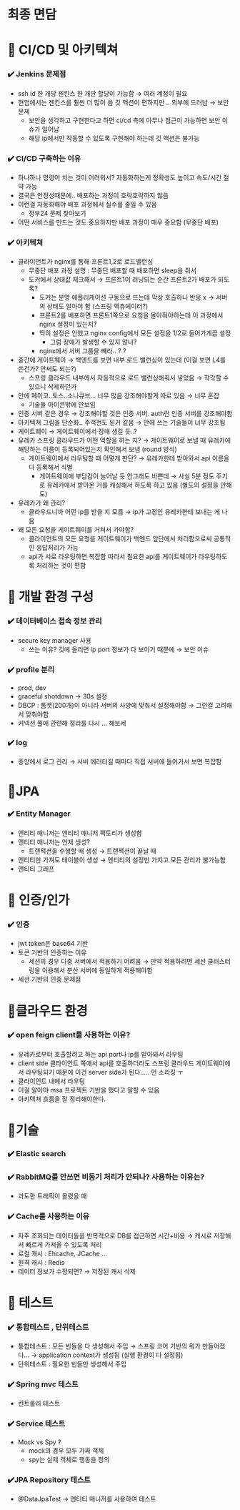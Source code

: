 # 최종 면담

# 📍 CI/CD 및 아키텍쳐

### ✔️ Jenkins 문제점

- ssh id 한 개당 젠킨스 한 개만 할당이 가능함 → 여러 계정이 필요
- 현업에서는 젠킨스를 훨씬 더 많이 씀 깃 액션이 편하지만 .. 외부에 드러남 → 보안 문제
    - 보안을 생각하고 구현한다고 하면 ci/cd 측에 아무나 접근이 가능하면 보안 이슈가 일어남
    - 해당 ip에서만 작동할 수 있도록 구현해야 하는데 깃 액션은 불가능

### ✔️ CI/CD 구축하는 이유

- 하나하나 명령어 치는 것이 어려워서? 자동화하는게 정확성도 높이고 속도/시간 절약 가능
- 결국은 안정성때문에.. 배포하는 과정이 호락호락하지 않음
- 이런걸 자동화해야 배포 과정에서 실수를 줄일 수 있음
    - 정부24 문제 찾아보기
- 어떤 서비스를 만드는 것도 중요하지만 배포 과정이 매우 중요함 (무중단 배포)

### ✔️ 아키텍쳐

- 클라이언트가 nginx를 통해 프론트1,2로 로드밸런싱
    - 무중단 배포 과정 설명 : 무중단 배포할 때 배포하면 sleep을 줘서
    - 도커에서 상태값 체크해서 → 프론트1이 러닝되는 순간 프론트2가 배포가 되도록?
        - 도커는 분명 애플리케이션 구동으로 뜨는데 막상 호출하니 반응 x → 서버의 상태도 알아야 함 (스프링 액츄에이터?)
        - 프론트2를 배포하면 프론트1쪽으로 요청을 몰아줘야하는데 이 과정에서 nginx 설정이 있는지?
        - 딱히 설정은 안했고 nginx config에서 모든 설정을 1/2로 들어가게끔 설정
            - 그럼 장애가 발생할 수 있지 않나?
        - nginx에서 서버 그룹을 빼라.. ? ?
- 중간에 게이트웨이 → 백엔드를 보면 내부 로드 밸런싱이 있는데 (이걸 보면 L4를 쓴건가? 안써도 되는?)
    - 스프링 클라우드 내부에서 자동적으로 로드 밸런싱해줘서 넣었음 → 착각할 수 있으니 삭제하던가
- 안에 페이코..토스..소나큐브… 너무 많음 강조해야할게 따로 있음 → 너무 혼잡
    - 기술들 아이콘밖에 안보임
- 인증 서버 같은 경우 → 강조해야할 것은 인증 서버. auth란 인증 서버를 강조해야함
- 아키텍쳐 그림을 단순화.. 주객전도 된거 같음 → 안에 쓰는 기술들이 너무 강조됨
- 게이트웨이 → 게이트웨이에서 장애 생길 듯..?
- 유레카 스프링 클라우드가 어떤 역할을 하는 지? → 게이트웨이로 보낼 때 유레카에 해당하는 이름이 등록되어있는지 확인해서 보냄 (round 방식)
    - 게이트웨이에서 라우팅할 때 어떻게 판단? → 유레카한테 받아와서 api 이름을 다 등록해서 식별
        - 게이트웨이에 부담감이 늘어날 듯 안그래도 바쁜데 → 사실 5분 정도 주기로 유레카에서 받아온 거를 캐싱해서 하도록 하고 있음 (별도의 설정을 안해도)
- 유레카가 왜 관리?
    - 클라우드니까 어떤 ip를 받을 지 모름 → ip가 고정인 유레카한테 보내는 게 나음
- 왜 모든 요청을 게이트웨이를 거쳐서 가야함?
    - 클라이언트의 모든 요청을 게이트웨이가 백엔드 앞단에서 처리함으로써 공통적인 응답처리가 가능
    - api가 서로 라우팅하면 복잡함 따라서 필요한 api를 게이트웨이가 라우팅하도록 처리하는 것이 편함

# 📍 개발 환경 구성

### ✔️ 데이터베이스 접속 정보 관리

- secure key manager 사용
    - 쓰는 이유? 깃에 올리면 ip port 정보가 다 보이기 때문에 → 보안 이슈

### ✔️ profile 분리

- prod, dev
- graceful shotdown → 30s 설정
- DBCP : 톰캣(200개)이 아니라 서버의 사양에 맞춰서 설정해야함 → 그런걸 고려해서 맞춰야함
- 커넥션 풀에 관련해 정리를 다시 … 해보세

### ✔️ log

- 중앙에서 로그 관리 → 서버 에러터질 때마다 직접 서버에 들어가서 보면 복잡함

# 📍JPA

### ✔️ Entity Manager

- 엔티티 매니저는 엔티티 매니저 팩토리가 생성함
- 엔티티 매니저는 언제 생성?
    - 트랜잭션을 수행할 때 생성 → 트랜잭션이 끝날 때
- 엔티티만 가져도 테이블이 생성 → 엔티티의 설정만 가지고 모든 관리가 불가능함
- 엔티티 그래프

# 📍 인증/인가

### ✔️ 인증

- jwt token은 base64 기반
- 토큰 기반의 인증하는 이유
    - 세션의 경우 다중 서버에서 적용하기 어려움 → 만약 적용하려면 세션 클러스터링을 이용해서 분산 서버에 동일하게 적용해야함
- 세션 기반의 인증 문제점

# 📍클라우드 환경

### ✔️ open feign client를 사용하는 이유?

- 유레카로부터 호출할려고 하는 api port나 ip를 받아와서 라우팅
- client side 클라이언트 쪽에서 api를 호출하더라도 스프링 클라우드 게이트웨이에서 라우팅되기 때문에 이건 server side가 된다….. 먼 소리징 ㅜ
- 클라이언트 내에서 라우팅
- 이걸 알아야 msa 프로젝트 기반을 했다고 말할 수 있음
- 아키텍쳐 흐름을 잘 정리해야한다.

# 📍기술

### ✔️ Elastic search

### ✔️ RabbitMQ를 안쓰면 비동기 처리가 안되나? 사용하는 이유는?

- 과도한 트래픽이 몰렸을 때

### ✔️ Cache를 사용하는 이유

- 자주 조회되는 데이터들을 반복적으로 DB를 접근하면 시간+비용 → 캐시로 저장해서 빠르게 가져올 수 있도록 처리
- 로컬 캐시 : Ehcache, JCache …
- 원격 캐시 : Redis
- 데이터 정보가 수정되면? → 저장된 캐시 삭제

# 📍 테스트

### ✔️ 통합테스트 , 단위테스트

- 통합테스트 : 모든 빈들을 다 생성해서 주입 → 스프링 코어 기반의 뭐가 만들어졌다… → application context가 생성됨 (실행 환경이 다 설정됨)
- 단위테스트 : 필요한 빈들만 생성해서 주입

### ✔️ Spring mvc 테스트

- 컨트롤러 테스트

### ✔️ Service 테스트

- Mock vs Spy ?
    - mock의 경우 모두 가짜 객체
    - spy는 실제 객체로 행동을 정의

### ✔️JPA Repository 테스트

- @DataJpaTest → 엔티티 매니저를 사용하여 테스트
